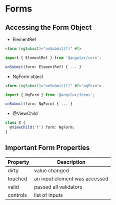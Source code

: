 # Forms

## Accessing the Form Object
- ElementRef
```html
<form (ngSubmit)="onSubmit(f)" #f>
```
```typescript
import { ElementRef } from '@angular/core';

onSubmit(form: ElementRef) { ... }
```
- NgForm object
```html
<form (ngSubmit)="onSubmit(f)" #f="ngForm">
```
```typescript
import { NgForm } from '@angular/forms';

onSubmit(form: NgForm) { ... }
```
- @ViewChild
```typescript
class X {
  @ViewChild('f') form: NgForm;
}
```

## Important Form Properties
| Property | Description 					|
| -------- | ------------------------------ |
| dirty    | value changed					|
| touched  | an input element was accessed	|
| valid    | passed all validators 			|
| controls | list of inputs					|